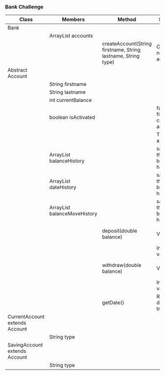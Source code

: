 ### Bank Challenge

| Class                          | Members                                | Method                                                        | Scenario                               | Outcome/Output                                |
|--------------------------------|----------------------------------------|---------------------------------------------------------------|----------------------------------------|-----------------------------------------------|
| Bank                           |                                        |                                                               |                                        |                                               |
|                                | ArrayList<Account> accounts            |                                                               |                                        |                                               |
|                                |                                        | createAccount(String firstname, String lastname, String type) | Creates a new account 	                | void                                          |
| Abstract Account               |                                        |                                                               |                                        |                                               |
|                                | String firstname                       |                                                               |                                        |                                               |
|                                | String lastname                        |                                                               |                                        |                                               |
|                                | int currentBalance                     |                                                               |                                        |                                               |
|                                | boolean isActivated                    |                                                               | false when first creating an account   | false                                         |
|                                |                                        |                                                               | True after a deposit.                  | true                                          |
|                                | ArrayList<Integer> balanceHistory      |                                                               | saving things to bank history          | values saved after making things with account |
|                                | ArrayList<Date> dateHistory            |                                                               | saving things to bank history          | values saved after making things with account |
|                                | ArrayList<Integers> balanceMoveHistory |                                                               | saving things to bank history          | values saved after making things with account |
|                                |                                        | deposit(double balance)                                       | Valid value                            | updates balance and history / True            |
|                                |                                        |                                                               | Invalid value                          | Fail message / False                          |
|                                |                                        | withdraw(double balance)                                      | Valid value                            | updates balance and history / True            |
|                                |                                        |                                                               | Invalid value                          | Fail message / False                          |
|                                |                                        | getDate()                                                     | Returns date of transaction            | Date formatted                                |
| CurrentAccount extends Account |                                        |                                                               |                                        |                                               |
|                                | String type                            |                                                               |                                        |                                               |
| SavingAccount extends Account  |                                        |                                                               |                                        |                                               |
|                                | String type                            |                                                               |                                        |                                               |
